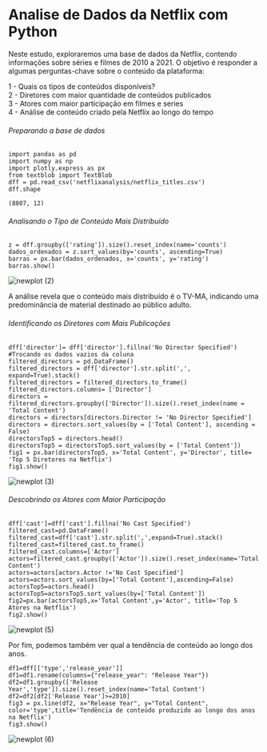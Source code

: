 # Analise de Dados da Netflix com Python

Neste estudo, exploraremos uma base de dados da Netflix, contendo informações sobre séries e filmes de 2010 a 2021. O objetivo é responder a algumas perguntas-chave sobre o conteúdo da plataforma:

1 - Quais os tipos de conteúdos disponíveis?   
2 - Diretores com maior quantidade de conteúdos publicados  
3 - Atores com maior participação em filmes e series  
4 - Análise de conteúdo criado pela Netflix ao longo do tempo  


<h6>Preparando a base de dados</h6>

```
import pandas as pd
import numpy as np
import plotly.express as px
from textblob import TextBlob
dff = pd.read_csv('netflixanalysis/netflix_titles.csv')
dff.shape
```
``` (8807, 12) ```


<h6>Analisando o Tipo de Conteúdo Mais Distribuído</h6>

``` 
z = dff.groupby(['rating']).size().reset_index(name='counts')
dados_ordenados = z.sort_values(by='counts', ascending=True)
barras = px.bar(dados_ordenados, x='counts', y='rating')
barras.show()
```
![newplot (2)](https://github.com/user-attachments/assets/9198c2ad-e96f-4fc8-95f4-89e00eb70ff4)


A análise revela que o conteúdo mais distribuído é o TV-MA, indicando uma predominância de material destinado ao público adulto.

<h6>Identificando os Diretores com Mais Publicações</h6>

```
dff['director']= dff['director'].fillna('No Director Specified') #Trocando os dados vazios da coluna
filtered_directors = pd.DataFrame() 
filtered_directors = dff['director'].str.split(',', expand=True).stack()
filtered_directors = filtered_directors.to_frame()
filtered_directors.columns= ['Director']
directors = filtered_directors.groupby(['Director']).size().reset_index(name = 'Total Content')
directors = directors[directors.Director != 'No Director Specified']
directors = directors.sort_values(by = ['Total Content'], ascending = False)
directorsTop5 = directors.head()
directorsTop5 = directorsTop5.sort_values(by = ['Total Content'])
fig1 = px.bar(directorsTop5, x='Total Content', y='Director', title= 'Top 5 Diretores na Netflix')
fig1.show()
```
![newplot (3)](https://github.com/user-attachments/assets/15c54979-6b79-41e9-8c57-ca4d621d8ae5)

<h6>Descobrindo os Atores com Maior Participação</h6>

```
dff['cast']=dff['cast'].fillna('No Cast Specified')
filtered_cast=pd.DataFrame()
filtered_cast=dff['cast'].str.split(',',expand=True).stack()
filtered_cast=filtered_cast.to_frame()
filtered_cast.columns=['Actor']
actors=filtered_cast.groupby(['Actor']).size().reset_index(name='Total Content')
actors=actors[actors.Actor !='No Cast Specified']
actors=actors.sort_values(by=['Total Content'],ascending=False)
actorsTop5=actors.head()
actorsTop5=actorsTop5.sort_values(by=['Total Content'])
fig2=px.bar(actorsTop5,x='Total Content',y='Actor', title='Top 5 Atores na Netflix')
fig2.show()
```
![newplot (5)](https://github.com/user-attachments/assets/2ded33c8-f535-4d84-9bcd-8580838b1c7b)

Por fim, podemos também ver qual a tendência de conteúdo ao longo dos anos.

```
df1=dff[['type','release_year']]
df1=df1.rename(columns={"release_year": "Release Year"})
df2=df1.groupby(['Release Year','type']).size().reset_index(name='Total Content')
df2=df2[df2['Release Year']>=2010]
fig3 = px.line(df2, x="Release Year", y="Total Content", color='type',title='Tendência de conteúdo produzido ao longo dos anos na Netflix')
fig3.show()
```
![newplot (6)](https://github.com/user-attachments/assets/db1d1d48-1634-4285-a98c-14bbd666d482)

